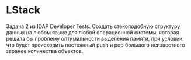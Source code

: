 LStack
======

Задача 2 из IDAP Developer Tests.
Создать стекоподобную структуру данных на любом языке для любой операционной системы, которая решала бы проблему оптимальности выделения памяти, при условии, что будет происходить постоянный push и pop большого неизвестного заранее количества объектов.
